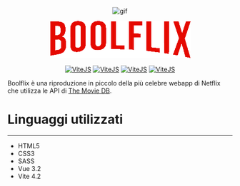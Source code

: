 
<!---
THUMBNAIL GIF
-->

<p align="center">
  <img src="public/boolflix-gif.gif" alt="gif"/>
</p>

<!---
LOGO
-->

<p align="center">
  <img src="src\assets\header-logo.png" alt="LOGO"/>
</p>

<!---
SHIELDS.IO

Syntax: <a href="website"><img src="https://img.shields.io/badge/-LABEL-COLORHEX?logo=SIMPLELOGONAME&logoColor=white" alt="LABELALT"></a>
-->
<p align="center">
  <a href="https://vitejs.dev/"><img src="https://img.shields.io/badge/-ViteJS-646CFF?logo=vite&logoColor=white" alt="ViteJS"></a>
    <a href="https://vitejs.dev/"><img src="https://img.shields.io/badge/-Vuejs-4FC08D?logo=vuedotjs" alt="ViteJS"></a>
    <a href="https://vitejs.dev/"><img src="https://img.shields.io/badge/-Vuejs-4FC08D?logo=vuedotjs" alt="ViteJS"></a>
    <a href="https://vitejs.dev/"><img src="https://img.shields.io/badge/-Vuejs-4FC08D?logo=vuedotjs" alt="ViteJS"></a>
</p>

Boolflix è una riproduzione in piccolo della più celebre webapp di Netflix che utilizza le API di <a href="https://developer.themoviedb.org/docs">The Movie DB</a>.

<h1>Linguaggi utilizzati</h1>
<hr>
<ul>
    <li>HTML5</li>
    <li>CSS3</li>
    <li>SASS</li>
    <li>Vue 3.2</li>
    <li>Vite 4.2</li>
</ul>



